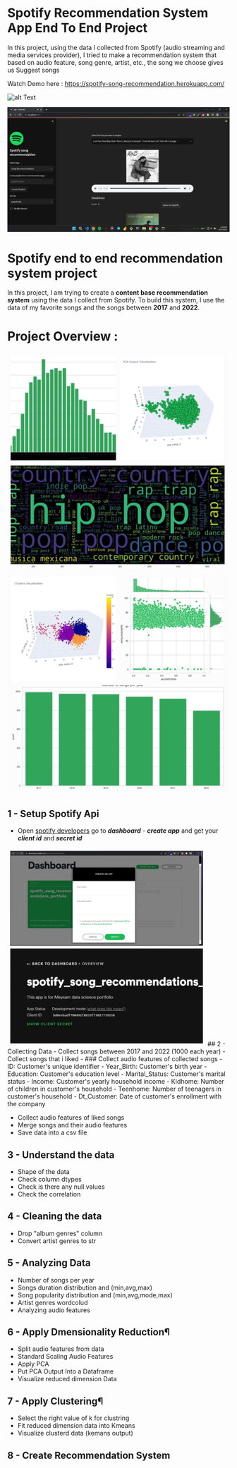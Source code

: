 # Spotify Recommendation System App End To End Project

In this project, using the data I collected from Spotify (audio streaming and media services provider), I tried to make a recommendation system that based on audio feature, song genre, artist, etc., the song we choose gives us Suggest songs

Watch Demo here : 
https://spotify-song-recommendation.herokuapp.com/

![alt Text](https://github.com/meysamraz/spotify-song-recommendation-end-to-end-project/blob/master/img/demo.gif)

<p><img src="img/preview.png" alt=""></p>


# Spotify end to end recommendation system project
In this project, I am trying to create a **content base recommendation system** using the data I collect from Spotify. To build this system, I use the data of my favorite songs and the songs between **2017** and **2022**.

# Project Overview :

<img src = "img/viz1.jpg"  width ="500"/>

<img src = "img/viz2.jpg"  width ="500"/>

## 1 - Setup Spotify Api 
- Open [spotify developers](https://developer.spotify.com/dashboard/login) go to ***dashboard*** - ***create app*** and get your ***client id*** and ***secret id***
<img src = "img/guide.jpg"  width ="450"/>
## 2 - Collecting Data
- Collect songs between 2017 and 2022 (1000 each year)
- Collect songs that i liked
- ### Collect audio features of collected songs 
    - ID: Customer's unique identifier
    - Year_Birth: Customer's birth year
    - Education: Customer's education level
    - Marital_Status: Customer's marital status
    - Income: Customer's yearly household income
    - Kidhome: Number of children in customer's household
    - Teenhome: Number of teenagers in customer's household
    - Dt_Customer: Date of customer's enrollment with the company

- Collect audio features of liked songs
- Merge songs and their audio features
- Save data into a csv file

## 3 - Understand the data
- Shape of the data
- Check column dtypes
- Check is there any null values
- Check the correlation

## 4 - Cleaning the data 
- Drop "album genres" column
- Convert artist genres to str

## 5 - Analyzing Data
- Number of songs per year
- Songs duration distribution and (min,avg,max) 
- Song popularity distribution and (min,avg,mode,max)
- Artist genres wordcolud 
- Analyzing audio features

## 6 - Apply Dmensionality Reduction¶
- Split audio features from data
- Standard Scaling Audio Features
- Apply PCA
- Put PCA Output Into a Dataframe
- Visualize reduced dimension Data

## 7 - Apply Clustering¶
- Select the right value of k for clustring
- Fit reduced dimension data into Kmeans
- Visualize clusterd data (kemans output)

## 8 - Create Recommendation System


